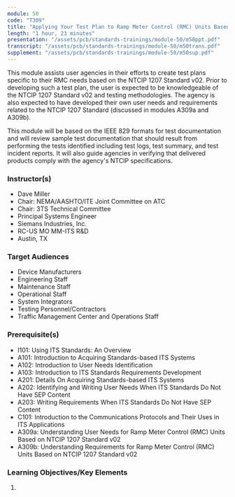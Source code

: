 ```yaml
---
module: 50
code: "T309"
title: "Applying Your Test Plan to Ramp Meter Control (RMC) Units Based on the NTCIP 1207 Standard v02"
length: "1 hour, 23 minutes"
presentation: "/assets/pcb/standards-trainings/module-50/m50ppt.pdf"
transcript: "/assets/pcb/standards-trainings/module-50/m50trans.pdf"
supplement: "/assets/pcb/standards-trainings/module-50/m50sup.pdf"
---
```

This module assists user agencies in their efforts to create test plans specific to their RMC needs based on the NTCIP 1207 Standard v02. Prior to developing such a test plan, the user is expected to be knowledgeable of the NTCIP 1207 Standard v02 and testing methodologies. The agency is also expected to have developed their own user needs and requirements related to the NTCIP 1207 Standard (discussed in modules A309a and A309b).

This module will be based on the IEEE 829 formats for test documentation and will review sample test documentation that should result from performing the tests identified including test logs, test summary, and test incident reports. It will also guide agencies in verifying that delivered products comply with the agency's NTCIP specifications.

### Instructor(s)
* Dave Miller
* Chair: NEMA/AASHTO/ITE Joint Committee on ATC
* Chair: 3TS Technical Committee
* Principal Systems Engineer
* Siemans Industries, Inc.
* RC-US MO MM-ITS R&D
* Austin, TX

### Target Audiences
* Device Manufacturers
* Engineering Staff
* Maintenance Staff
* Operational Staff
* System Integrators
* Testing Personnel/Contractors
* Traffic Management Center and Operations Staff

### Prerequisite(s)
* I101: Using ITS Standards: An Overview
* A101: Introduction to Acquiring Standards-based ITS Systems
* A102: Introduction to User Needs Identification
* A103: Introduction to ITS Standards Requirements Development
* A201: Details On Acquiring Standards-based ITS Systems
* A202: Identifying and Writing User Needs When ITS Standards Do Not Have SEP Content
* A203: Writing Requirements When ITS Standards Do Not Have SEP Content
* C101: Introduction to the Communications Protocols and Their Uses in ITS Applications
* A309a: Understanding User Needs for Ramp Meter Control (RMC) Units Based on NTCIP 1207 Standard v02
* A309b: Understanding Requirements for Ramp Meter Control (RMC) Units Based on NTCIP 1207 Standard v02

### Learning Objectives/Key Elements
1.